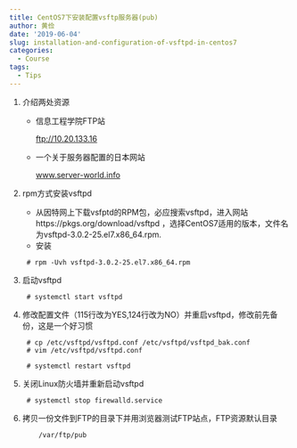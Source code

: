 ```yaml
---
title: CentOS7下安装配置vsftp服务器(pub) 
author: 黄俭
date: '2019-06-04'
slug: installation-and-configuration-of-vsftpd-in-centos7
categories:
  - Course
tags:
  - Tips
---
```

1. 介绍两处资源
    - 信息工程学院FTP站
       
        ftp://10.20.133.16

    - 一个关于服务器配置的日本网站

        www.server-world.info

1. rpm方式安装vsftpd
    - 从因特网上下载vsfptd的RPM包，必应搜索vsftpd，进入网站https://pkgs.org/download/vsftpd ，选择CentOS7适用的版本，文件名为vsftpd-3.0.2-25.el7.x86_64.rpm.
    - 安装
     ```shell
      # rpm -Uvh vsftpd-3.0.2-25.el7.x86_64.rpm
     ```
1. 启动vsftpd
    ```shell
     # systemctl start vsftpd
    ```
1. 修改配置文件（115行改为YES,124行改为NO）并重启vsftpd，修改前先备份，这是一个好习惯

    ```shell
     # cp /etc/vsftpd/vsftpd.conf /etc/vsftpd/vsftpd_bak.conf
     # vim /etc/vsftpd/vsftpd.conf
    ```

    ```shell
     # systemctl restart vsftpd
    ```
1. 关闭Linux防火墙并重新启动vsftpd
   
    ```shell
     # systemctl stop firewalld.service
    ```

1. 拷贝一份文件到FTP的目录下并用浏览器测试FTP站点，FTP资源默认目录
    ```shell
        /var/ftp/pub
    ```
